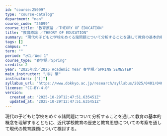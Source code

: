 ```yaml
---
id: "course:25099"
type: "course-catalog"
department: "nan"
course_code: "25099"
course_title: "教育原論 ／THEORY OF EDUCATION"
title: "教育原論 ／THEORY OF EDUCATION"
summary: "現代の子どもと学校をめぐる諸問題について分析することを通して教育の基本的概念を理解するとともに、近代学校教育の歴史と教育思想についての考察を通して現代の教育課題について検討する。"
tags: []
campus: ""
term: ""
period: "水1／Wed 1"
course_type: "春学期／Spring"
credits: 2
year: "2025年度／2025 Academic Year 春学期／SPRING SEMESTER"
main_instructor: "川村 肇"
instructors: ["[]"]
syllabus_url: "https://www.dokkyo.ac.jp/research/syllabus/2025/0401/0401_25099_ja_JP.html"
license: "CC-BY-4.0"
version:
  created_at: "2025-10-29T12:47:51.635451Z"
  updated_at: "2025-10-29T12:47:51.635451Z"
---
```

現代の子どもと学校をめぐる諸問題について分析することを通して教育の基本的概念を理解するとともに、近代学校教育の歴史と教育思想についての考察を通して現代の教育課題について検討する。
